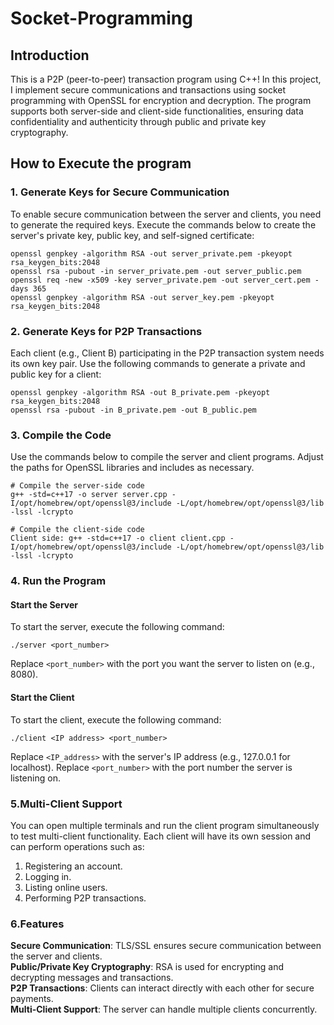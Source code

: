 # Socket-Programming

## Introduction

This is a P2P (peer-to-peer) transaction program using C++! In this project, I implement secure communications and transactions using socket programming with OpenSSL for encryption and decryption. The program supports both server-side and client-side functionalities, ensuring data confidentiality and authenticity through public and private key cryptography.

## How to Execute the program

### 1. Generate Keys for Secure Communication

To enable secure communication between the server and clients, you need to generate the required keys. Execute the commands below to create the server's private key, public key, and self-signed certificate:

```
openssl genpkey -algorithm RSA -out server_private.pem -pkeyopt rsa_keygen_bits:2048
openssl rsa -pubout -in server_private.pem -out server_public.pem
openssl req -new -x509 -key server_private.pem -out server_cert.pem -days 365
openssl genpkey -algorithm RSA -out server_key.pem -pkeyopt rsa_keygen_bits:2048
```

### 2. Generate Keys for P2P Transactions
Each client (e.g., Client B) participating in the P2P transaction system needs its own key pair. Use the following commands to generate a private and public key for a client:
```
openssl genpkey -algorithm RSA -out B_private.pem -pkeyopt rsa_keygen_bits:2048
openssl rsa -pubout -in B_private.pem -out B_public.pem
```

### 3. Compile the Code
Use the commands below to compile the server and client programs. Adjust the paths for OpenSSL libraries and includes as necessary.
```
# Compile the server-side code
g++ -std=c++17 -o server server.cpp -I/opt/homebrew/opt/openssl@3/include -L/opt/homebrew/opt/openssl@3/lib -lssl -lcrypto

# Compile the client-side code
Client side: g++ -std=c++17 -o client client.cpp -I/opt/homebrew/opt/openssl@3/include -L/opt/homebrew/opt/openssl@3/lib -lssl -lcrypto
```
### 4. Run the Program
#### Start the Server
To start the server, execute the following command:
 ```
 ./server <port_number>
 ``` 
Replace `<port_number>` with the port you want the server to listen on (e.g., 8080).

#### Start the Client
To start the client, execute the following command:
```
./client <IP address> <port_number>
``` 
Replace `<IP_address>` with the server's IP address (e.g., 127.0.0.1 for localhost). 
Replace `<port_number>` with the port number the server is listening on.

### 5.Multi-Client Support
You can open multiple terminals and run the client program simultaneously to test multi-client functionality. Each client will have its own session and can perform operations such as:

1. Registering an account.
2. Logging in.
3. Listing online users.
4. Performing P2P transactions.

### 6.Features
**Secure Communication**: TLS/SSL ensures secure communication between the server and clients. <br>
**Public/Private Key Cryptography**: RSA is used for encrypting and decrypting messages and transactions. <br>
**P2P Transactions**: Clients can interact directly with each other for secure payments. <br>
**Multi-Client Support**: The server can handle multiple clients concurrently. <br>

